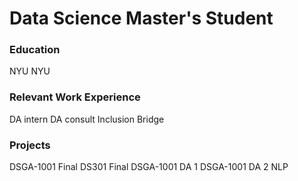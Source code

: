 # Data Science Master's Student

### Education
NYU
NYU

### Relevant Work Experience
DA intern
DA consult
Inclusion Bridge

### Projects
DSGA-1001 Final
DS301 Final
DSGA-1001 DA 1
DSGA-1001 DA 2
NLP 

